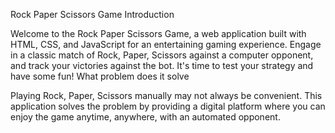 Rock Paper Scissors Game
Introduction

Welcome to the Rock Paper Scissors Game, a web application built with HTML, CSS, and JavaScript for an entertaining gaming experience. Engage in a classic match of Rock, Paper, Scissors against a computer opponent, and track your victories against the bot. It's time to test your strategy and have some fun!
What problem does it solve

Playing Rock, Paper, Scissors manually may not always be convenient. This application solves the problem by providing a digital platform where you can enjoy the game anytime, anywhere, with an automated opponent.
